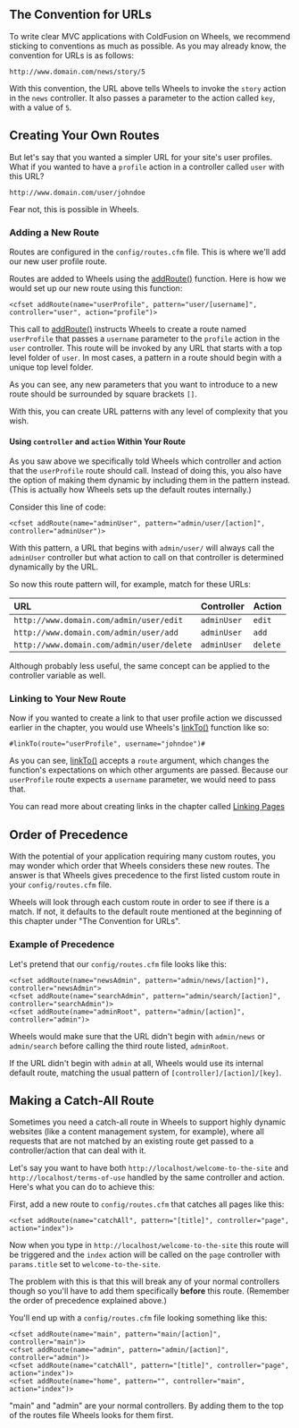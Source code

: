 ## The Convention for URLs ##

To write clear MVC applications with ColdFusion on Wheels, we recommend sticking to conventions as much as possible. As you may already know, the convention for URLs is as follows:

```
http://www.domain.com/news/story/5
```

With this convention, the URL above tells Wheels to invoke the `story` action in the `news` controller. It also passes a parameter to the action called `key`, with a value of `5`.

## Creating Your Own Routes ##

But let's say that you wanted a simpler URL for your site's user profiles. What if you wanted to have a `profile` action in a controller called `user` with this URL?

```
http://www.domain.com/user/johndoe
```

Fear not, this is possible in Wheels.

### Adding a New Route ###

Routes are configured in the `config/routes.cfm` file. This is where we'll add our new user profile route.

Routes are added to Wheels using the [addRoute()](addRoute.md) function. Here is how we would set up our new route using this function:

```
<cfset addRoute(name="userProfile", pattern="user/[username]", controller="user", action="profile")>
```

This call to [addRoute()](addRoute.md) instructs Wheels to create a route named `userProfile` that passes a `username` parameter to the `profile` action in the `user` controller. This route will be invoked by any URL that starts with a top level folder of `user`. In most cases, a pattern in a route should begin with a unique top level folder.

As you can see, any new parameters that you want to introduce to a new route should be surrounded by square brackets `[]`.

With this, you can create URL patterns with any level of complexity that you wish.

#### Using `controller` and `action` Within Your Route ####

As you saw above we specifically told Wheels which controller and action that the `userProfile` route should call. Instead of doing this, you also have the option of making them dynamic by including them in the pattern instead. (This is actually how Wheels sets up the default routes internally.)

Consider this line of code:

```
<cfset addRoute(name="adminUser", pattern="admin/user/[action]", controller="adminUser")>
```

With this pattern, a URL that begins with `admin/user/` will always call the `adminUser` controller but what action to call on that controller is determined dynamically by the URL.

So now this route pattern will, for example, match for these URLs:

| **URL** | **Controller** | **Action** |
|:--------|:---------------|:-----------|
| `http://www.domain.com/admin/user/edit` | `adminUser` | `edit` |
| `http://www.domain.com/admin/user/add` | `adminUser` | `add` |
| `http://www.domain.com/admin/user/delete` | `adminUser` | `delete` |

Although probably less useful, the same concept can be applied to the controller variable as well.

### Linking to Your New Route ###

Now if you wanted to create a link to that user profile action we discussed earlier in the chapter, you would use Wheels's [linkTo()](linkTo.md) function like so:

```
#linkTo(route="userProfile", username="johndoe")#
```

As you can see, [linkTo()](linkTo.md) accepts a `route` argument, which changes the function's expectations on which other arguments are passed. Because our `userProfile` route expects a `username` parameter, we would need to pass that.

You can read more about creating links in the chapter called [Linking Pages](LinkingPages.md)

## Order of Precedence ##

With the potential of your application requiring many custom routes, you may wonder which order that Wheels considers these new routes. The answer is that Wheels gives precedence to the first listed custom route in your `config/routes.cfm` file.

Wheels will look through each custom route in order to see if there is a match. If not, it defaults to the default route mentioned at the beginning of this chapter under "The Convention for URLs".

### Example of Precedence ###

Let's pretend that our `config/routes.cfm` file looks like this:

```
<cfset addRoute(name="newsAdmin", pattern="admin/news/[action]"), controller="newsAdmin">
<cfset addRoute(name="searchAdmin", pattern="admin/search/[action]", controller="searchAdmin")>
<cfset addRoute(name="adminRoot", pattern="admin/[action]", controller="admin")>
```

Wheels would make sure that the URL didn't begin with `admin/news` or `admin/search` before calling the third route listed, `adminRoot`.

If the URL didn't begin with `admin` at all, Wheels would use its internal default route, matching the usual pattern of `[controller]/[action]/[key]`.

## Making a Catch-All Route ##

Sometimes you need a catch-all route in Wheels to support highly dynamic websites (like a content management system, for example), where all requests that are not matched by an existing route get passed to a controller/action that can deal with it.

Let's say you want to have both `http://localhost/welcome-to-the-site` and `http://localhost/terms-of-use` handled by the same controller and action. Here's what you can do to achieve this:

First, add a new route to `config/routes.cfm` that catches all pages like this:

```
<cfset addRoute(name="catchAll", pattern="[title]", controller="page", action="index")>
```

Now when you type in `http://localhost/welcome-to-the-site` this route will be
triggered and the `index` action will be called on the `page` controller with `params.title` set to `welcome-to-the-site`.

The problem with this is that this will break any of your normal
controllers though so you'll have to add them specifically **before** this
route. (Remember the order of precedence explained above.)

You'll end up with a `config/routes.cfm` file looking something like this:

```
<cfset addRoute(name="main", pattern="main/[action]", controller="main")>
<cfset addRoute(name="admin", pattern="admin/[action]", controller="admin")>
<cfset addRoute(name="catchAll", pattern="[title]", controller="page", action="index")>
<cfset addRoute(name="home", pattern="", controller="main", action="index")>
```

"main" and "admin" are your normal controllers. By adding them to the top of the routes file Wheels looks for them first.